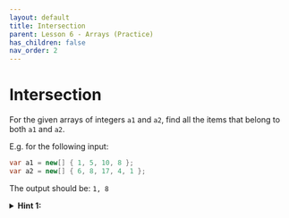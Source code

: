 ```yaml
---
layout: default
title: Intersection
parent: Lesson 6 - Arrays (Practice)
has_children: false
nav_order: 2
---
```


# Intersection

For the given arrays of integers `a1` and `a2`, find all the items that belong to both `a1` and `a2`.

E.g. for the following input:

``` csharp
var a1 = new[] { 1, 5, 10, 8 };
var a2 = new[] { 6, 8, 17, 4, 1 };
```

The output should be: `1, 8`

<details class="text-grey-dk-000"> 
  <summary><strong>Hint 1:</strong></summary>
  This is where nested loops come in handy.
</details>